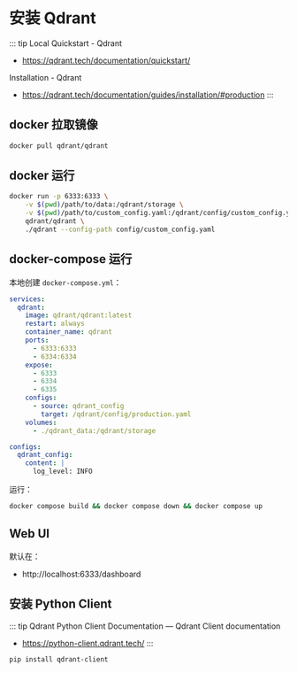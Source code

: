 # 安装 Qdrant

::: tip Local Quickstart - Qdrant
* https://qdrant.tech/documentation/quickstart/

Installation - Qdrant
  * https://qdrant.tech/documentation/guides/installation/#production
:::


## docker 拉取镜像

```sh
docker pull qdrant/qdrant
```

## docker 运行

```sh
docker run -p 6333:6333 \
    -v $(pwd)/path/to/data:/qdrant/storage \
    -v $(pwd)/path/to/custom_config.yaml:/qdrant/config/custom_config.yaml \
    qdrant/qdrant \
    ./qdrant --config-path config/custom_config.yaml
```

## docker-compose 运行

本地创建 `docker-compose.yml`：

```yaml
services:
  qdrant:
    image: qdrant/qdrant:latest
    restart: always
    container_name: qdrant
    ports:
      - 6333:6333
      - 6334:6334
    expose:
      - 6333
      - 6334
      - 6335
    configs:
      - source: qdrant_config
        target: /qdrant/config/production.yaml
    volumes:
      - ./qdrant_data:/qdrant/storage

configs:
  qdrant_config:
    content: |
      log_level: INFO
```

运行：

```sh
docker compose build && docker compose down && docker compose up
```

## Web UI

默认在：
- http://localhost:6333/dashboard

## 安装 Python Client

::: tip Qdrant Python Client Documentation — Qdrant Client documentation
* https://python-client.qdrant.tech/
:::

```sh
pip install qdrant-client
```